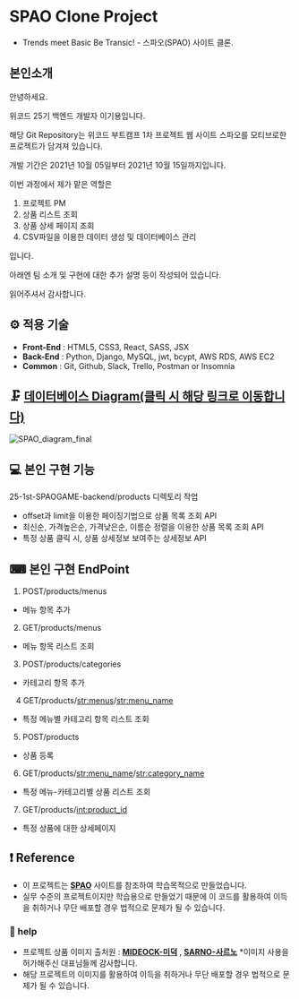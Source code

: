 # SPAO Clone Project

- Trends meet Basic Be Transic! - 스파오(SPAO) 사이트 클론.

## 본인소개

안녕하세요.

위코드 25기 백엔드 개발자 이기용입니다.

해당 Git Repository는 위코드 부트캠프 1차 프로젝트 웹 사이트 스파오를 모티브로한 프로젝트가 담겨져 있습니다.

개발 기간은 2021년 10월 05일부터 2021년 10월 15일까지입니다.

이번 과정에서 제가 맡은 역할은 

1. 프로젝트 PM
2. 상품 리스트 조회
3. 상품 상세 페이지 조회
4. CSV파일을 이용한 데이터 생성 및 데이터베이스 관리

입니다.

아래엔 팀 소개 및 구현에 대한 추가 설명 등이 작성되어 있습니다.

읽어주셔서 감사합니다.


## ⚙ 적용 기술
- **Front-End** : HTML5, CSS3, React, SASS, JSX
- **Back-End** : Python, Django, MySQL, jwt, bcypt, AWS RDS, AWS EC2
- **Common** : Git, Github, Slack, Trello, Postman or Insomnia

## 🗜 [데이터베이스 Diagram(클릭 시 해당 링크로 이동합니다)](https://www.erdcloud.com/d/m3PMPFjJyi8rAWYGK)
![SPAO_diagram_final](https://user-images.githubusercontent.com/78721108/137625673-58007c42-c404-4489-be98-d9a47b6dfe4d.png)

## 💻 본인 구현 기능

25-1st-SPAOGAME-backend/products 디렉토리 작업

- offset과 limit을 이용한 페이징기법으로 상품 목록 조회 API
- 최신순, 가격높은순, 가격낮은순, 이름순 정렬을 이용한 상품 목록 조회 API
- 특정 상품 클릭 시, 상품 상세정보 보여주는 상세정보 API


## ⌨ 본인 구현 EndPoint

1. POST/products/menus                              
- 메뉴 항목 추가

2. GET/products/menus                               
- 메뉴 항목 리스트 조회

3. POST/products/categories                         
- 카테고리 항목 추가

 &nbsp;&nbsp;&nbsp;4 GET/products/<str:menus>/<str:menu_name>         
- 특정 메뉴별 카테고리 항목 리스트 조회

5. POST/products                                    
- 상품 등록

6. GET/products/<str:menu_name>/<str:category_name> 
- 특정 메뉴-카테고리별 상품 리스트 조회

7. GET/products/<int:product_id>                    
- 특정 상품에 대한 상세페이지


## ❗ Reference
- 이 프로젝트는 [**SPAO**](http://spao.com/) 사이트를 참조하여 학습목적으로 만들었습니다.
- 실무 수준의 프로젝트이지만 학습용으로 만들었기 때문에 이 코드를 활용하여 이득을 취하거나 무단 배포할 경우 법적으로 문제가 될 수 있습니다.

### 🙏 help   
- 프로젝트 상품 이미지 출처원 : [**MIDEOCK-미덕**](http://mideock.kr/) , [**SARNO-사르노**](http://sarno.co.kr/) *이미지 사용을 허가해주신 대표님들께 감사합니다.
- 해당 프로젝트의 이미지를 활용하여 이득을 취하거나 무단 배포할 경우 법적으로 문제가 될 수 있습니다.
